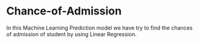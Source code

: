 # Chance-of-Admission
In this Machine Learning  Prediction model we have  try to find the chances of admission of student  by using  Linear Regression.
